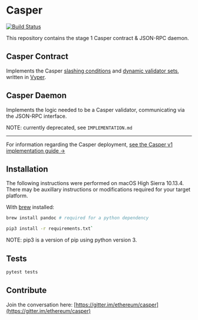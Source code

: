 # Casper

[![Build Status](https://travis-ci.org/ethereum/casper.svg?branch=master)](https://travis-ci.org/ethereum/casper)

This repository contains the stage 1 Casper contract & JSON-RPC daemon.

## Casper Contract
Implements the Casper [slashing conditions](https://medium.com/@VitalikButerin/minimal-slashing-conditions-20f0b500fc6c) and [dynamic validator sets](https://medium.com/@VitalikButerin/safety-under-dynamic-validator-sets-ef0c3bbdf9f6), written in [Vyper](https://github.com/ethereum/vyper).

## Casper Daemon
Implements the logic needed to be a Casper validator, communicating via the JSON-RPC interface.

NOTE: currently deprecated, see `IMPLEMENTATION.md`

---

For information regarding the Casper deployment,
[see the Casper v1 implementation guide ->](https://github.com/ethereum/research/wiki/Casper-Version-1-Implementation-Guide)

## Installation

The following instructions were performed on macOS High Sierra 10.13.4. There may be auxillary instructions or modifications required for your target platform.

With [brew](https://brew.sh/) installed:

```bash
brew install pandoc # required for a python dependency
```

```bash
pip3 install -r requirements.txt`
```

NOTE: pip3 is a version of pip using python version 3.

## Tests

```bash
pytest tests
```

## Contribute

Join the conversation here: [https://gitter.im/ethereum/casper](https://gitter.im/ethereum/casper)
